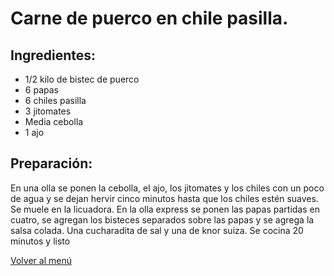 # Carne de puerco en chile pasilla. 

## Ingredientes: 
- 1/2 kilo de bistec  de puerco
- 6 papas
- 6 chiles pasilla
- 3 jitomates
- Media cebolla
- 1 ajo

## Preparación:
En una olla se ponen la cebolla, el ajo, los jitomates y los chiles con un poco de agua y se dejan hervir cinco minutos hasta que los chiles estén suaves. Se muele en la licuadora. En la olla express se ponen las papas partidas en cuatro, se agregan los bisteces separados sobre las papas  y se agrega la salsa colada. Una cucharadita de sal y una de knor suiza. Se cocina 20 minutos y listo 

[Volver al menú](/README.md)